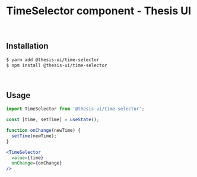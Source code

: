 # TimeSelector component - Thesis UI

<br />

## Installation

```sh
$ yarn add @thesis-ui/time-selector
$ npm install @thesis-ui/time-selector
```

<br />

## Usage

```jsx
import TimeSelector from '@thesis-ui/time-selector';

const [time, setTime] = useState();

function onChange(newTime) {
  setTime(newTime);
}

<TimeSelector
  value={time}
  onChange={onChange}
/>
```

<br />
